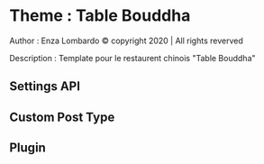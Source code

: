 # Theme : Table Bouddha
Author : Enza Lombardo ©
copyright 2020 | All rights reverved

Description : Template pour le restaurent chinois "Table Bouddha"

## Settings API


## Custom Post Type



## Plugin
